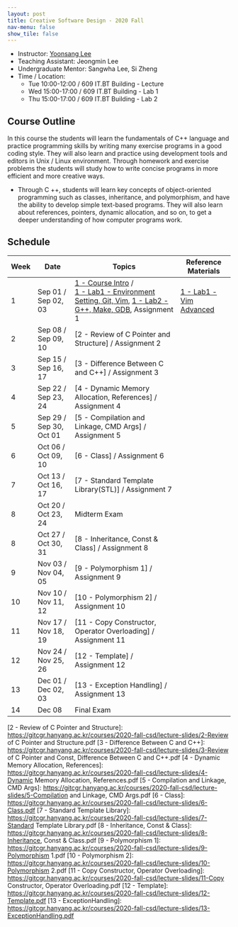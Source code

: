 ```yaml
---
layout: post
title: Creative Software Design - 2020 Fall
nav-menu: false
show_tile: false
---
```


* Instructor: [Yoonsang Lee](../people/yoonsang-lee.html)
* Teaching Assistant: Jeongmin Lee
* Undergraduate Mentor: Sangwha Lee, Si Zheng
* Time / Location: 
  * Tue 10:00-12:00 / 609 IT.BT Building - Lecture
  * Wed 15:00-17:00 / 609 IT.BT Building - Lab 1
  * Thu 15:00-17:00 / 609 IT.BT Building - Lab 2

## Course Outline

In this course the students will learn the fundamentals of C++ language and practice programming skills by writing many exercise programs in a good coding style. They will also learn and practice using development tools and editors in Unix / Linux environment. Through homework and exercise problems the students will study how to write concise programs in more efficient and more creative ways.
* Through C ++, students will learn key concepts of object-oriented programming such as classes, inheritance, and polymorphism, and have the ability to develop simple text-based programs. They will also learn about references, pointers, dynamic allocation, and so on, to get a deeper understanding of how computer programs work.

## Schedule

|Week| Date            | Topics   | Reference Materials |
|--- | ---             | ---      | --- |
| 1  | Sep 01 / Sep 02, 03 | [1 - Course Intro] / <br/> [1 - Lab1 - Environment Setting, Git, Vim], [1 - Lab2 - G++, Make, GDB], Assignment 1  | [1 - Lab1 - Vim Advanced] |
| 2  | Sep 08 / Sep 09, 10 | [2 - Review of C Pointer and Structure] / Assignment 2  | |
| 3  | Sep 15 / Sep 16, 17 | [3 - Difference Between C and C++] / Assignment 3  | |
| 4  | Sep 22 / Sep 23, 24 | [4 - Dynamic Memory Allocation, References] / Assignment 4  | |
| 5  | Sep 29 / Sep 30, Oct 01 | [5 - Compilation and Linkage, CMD Args] / Assignment 5  | |
| 6  | Oct 06 / Oct 09, 10 | [6 - Class] / Assignment 6  |  |
| 7  | Oct 13 / Oct 16, 17 | [7 - Standard Template Library(STL)] / Assignment 7  | |
| 8  | Oct 20 / Oct 23, 24 | Midterm Exam  | |
| 8  | Oct 27 / Oct 30, 31 | [8 - Inheritance, Const & Class] / Assignment 8 | |
| 9  | Nov 03 / Nov 04, 05 | [9 - Polymorphism 1] / Assignment 9 | |
| 10 | Nov 10 / Nov 11, 12 | [10 - Polymorphism 2] / Assignment 10  | |
| 11 | Nov 17 / Nov 18, 19 | [11 - Copy Constructor, Operator Overloading] / Assignment 11  | |
| 12 | Nov 24 / Nov 25, 26 | [12 - Template] / Assignment 12  | |
| 13 | Dec 01 / Dec 02, 03 | [13 - Exception Handling] / Assignment 13  | |
| 14 | Dec 08 | Final Exam| |

[1 - Course Intro]: https://gitcgr.hanyang.ac.kr/courses/2020-fall-csd/lecture-slides/1-CourseIntro.pdf
[1 - Lab1 - Environment Setting, Git, Vim]: https://gitcgr.hanyang.ac.kr/courses/2020-fall-csd/lecture-slides/1-Lab1-EnvSetting,Git,Vim.pdf
[1 - Lab1 - Vim Advanced]: https://gitcgr.hanyang.ac.kr/courses/2020-fall-csd/lecture-slides/1-Lab1-VimAdvanced.pdf
[1 - Lab2 - G++, Make, GDB]: https://gitcgr.hanyang.ac.kr/courses/2020-fall-csd/lecture-slides/1-Lab2-g++,make,gdb.pdf
[2 - Review of C Pointer and Structure]: https://gitcgr.hanyang.ac.kr/courses/2020-fall-csd/lecture-slides/2-Review of C Pointer and Structure.pdf
[3 - Difference Between C and C++]: https://gitcgr.hanyang.ac.kr/courses/2020-fall-csd/lecture-slides/3-Review of C Pointer and Const, Difference Between C and C++.pdf
[4 - Dynamic Memory Allocation, References]: https://gitcgr.hanyang.ac.kr/courses/2020-fall-csd/lecture-slides/4-Dynamic Memory Allocation, References.pdf
[5 - Compilation and Linkage, CMD Args]: https://gitcgr.hanyang.ac.kr/courses/2020-fall-csd/lecture-slides/5-Compilation and Linkage, CMD Args.pdf
[6 - Class]: https://gitcgr.hanyang.ac.kr/courses/2020-fall-csd/lecture-slides/6-Class.pdf
[7 - Standard Template Library]: https://gitcgr.hanyang.ac.kr/courses/2020-fall-csd/lecture-slides/7-Standard Template Library.pdf
[8 - Inheritance, Const & Class]: https://gitcgr.hanyang.ac.kr/courses/2020-fall-csd/lecture-slides/8-Inheritance, Const & Class.pdf
[9 - Polymorphism 1]: https://gitcgr.hanyang.ac.kr/courses/2020-fall-csd/lecture-slides/9-Polymorphism 1.pdf
[10 - Polymorphism 2]: https://gitcgr.hanyang.ac.kr/courses/2020-fall-csd/lecture-slides/10-Polymorphism 2.pdf
[11 - Copy Constructor, Operator Overloading]: https://gitcgr.hanyang.ac.kr/courses/2020-fall-csd/lecture-slides/11-Copy Constructor, Operator Overloading.pdf
[12 - Template]: https://gitcgr.hanyang.ac.kr/courses/2020-fall-csd/lecture-slides/12-Template.pdf
[13 - ExceptionHandling]: https://gitcgr.hanyang.ac.kr/courses/2020-fall-csd/lecture-slides/13-ExceptionHandling.pdf

